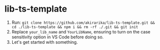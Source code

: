 # lib-ts-template

1. Run: `git clone https://github.com/akirarika/lib-ts-template.git && cd ./lib-ts-template && npm i && rm -rf ./.git && git init`
2. Replace `your_lib_name` and `YourLibName`, ensuring to turn on the case sensitivity option in VS Code before doing so.
3. Let's get started with something.
